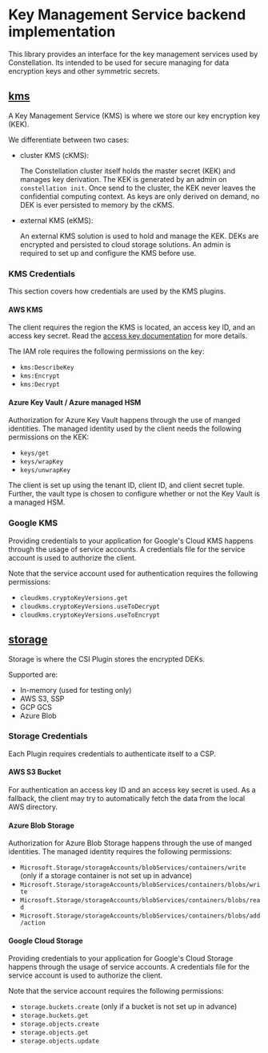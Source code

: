 # Key Management Service backend implementation

This library provides an interface for the key management services used by Constellation.
Its intended to be used for secure managing for data encryption keys and other symmetric secrets.

## [kms](./kms/)

A Key Management Service (KMS) is where we store our key encryption key (KEK).

We differentiate between two cases:

* cluster KMS (cKMS):

    The Constellation cluster itself holds the master secret (KEK) and manages key derivation.
    The KEK is generated by an admin on `constellation init`.
    Once send to the cluster, the KEK never leaves the confidential computing context.
    As keys are only derived on demand, no DEK is ever persisted to memory by the cKMS.

* external KMS (eKMS):

    An external KMS solution is used to hold and manage the KEK.
    DEKs are encrypted and persisted to cloud storage solutions.
    An admin is required to set up and configure the KMS before use.

### KMS Credentials

This section covers how credentials are used by the KMS plugins.

#### AWS KMS

The client requires the region the KMS is located, an access key ID, and an access key secret.
Read the [access key documentation](https://docs.aws.amazon.com/IAM/latest/UserGuide/id_credentials_access-keys.html) for more details.

The IAM role requires the following permissions on the key:

* `kms:DescribeKey`
* `kms:Encrypt`
* `kms:Decrypt`

#### Azure Key Vault / Azure managed HSM

Authorization for Azure Key Vault happens through the use of manged identities.
The managed identity used by the client needs the following permissions on the KEK:

* `keys/get`
* `keys/wrapKey`
* `keys/unwrapKey`

The client is set up using the tenant ID, client ID, and client secret tuple.
Further, the vault type is chosen to configure whether or not the Key Vault is a managed HSM.

### Google KMS

Providing credentials to your application for Google's Cloud KMS happens through the usage of service accounts.
A credentials file for the service account is used to authorize the client.

Note that the service account used for authentication requires the following permissions:

* `cloudkms.cryptoKeyVersions.get`
* `cloudkms.cryptoKeyVersions.useToDecrypt`
* `cloudkms.cryptoKeyVersions.useToEncrypt`

## [storage](./storage/)

Storage is where the CSI Plugin stores the encrypted DEKs.

Supported are:

* In-memory (used for testing only)
* AWS S3, SSP
* GCP GCS
* Azure Blob

### Storage Credentials

Each Plugin requires credentials to authenticate itself to a CSP.

#### AWS S3 Bucket

For authentication an access key ID and an access key secret is used.
As a fallback, the client may try to automatically fetch the data from the local AWS directory.

#### Azure Blob Storage

Authorization for Azure Blob Storage happens through the use of manged identities.
The managed identity requires the following permissions:

* `Microsoft.Storage/storageAccounts/blobServices/containers/write` (only if a storage container is not set up in advance)
* `Microsoft.Storage/storageAccounts/blobServices/containers/blobs/write`
* `Microsoft.Storage/storageAccounts/blobServices/containers/blobs/read`
* `Microsoft.Storage/storageAccounts/blobServices/containers/blobs/add/action`

#### Google Cloud Storage

Providing credentials to your application for Google's Cloud Storage happens through the usage of service accounts.
A credentials file for the service account is used to authorize the client.

Note that the service account requires the following permissions:

* `storage.buckets.create` (only if a bucket is not set up in advance)
* `storage.buckets.get`
* `storage.objects.create`
* `storage.objects.get`
* `storage.objects.update`
